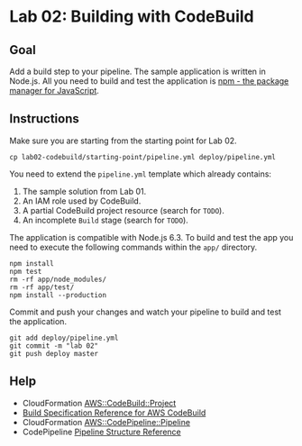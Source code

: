 # Lab 02: Building with CodeBuild

## Goal

Add a build step to your pipeline. The sample application is written in Node.js. All you need to build and test the application is [npm - the package manager for JavaScript](https://www.npmjs.com/).

## Instructions

Make sure you are starting from the starting point for Lab 02.

```
cp lab02-codebuild/starting-point/pipeline.yml deploy/pipeline.yml
```

You need to extend the `pipeline.yml` template which already contains:

1. The sample solution from Lab 01.
1. An IAM role used by CodeBuild.
1. A partial CodeBuild project resource (search for `TODO`).
1. An incomplete `Build` stage (search for `TODO`).

The application is compatible with Node.js 6.3. To build and test the app you need to execute the following commands within the `app/` directory.

```
npm install
npm test
rm -rf app/node_modules/
rm -rf app/test/
npm install --production
```

Commit and push your changes and watch your pipeline to build and test the application.

```
git add deploy/pipeline.yml
git commit -m "lab 02"
git push deploy master
```

## Help

* CloudFormation [AWS::CodeBuild::Project](https://docs.aws.amazon.com/AWSCloudFormation/latest/UserGuide/aws-resource-codebuild-project.html)
* [Build Specification Reference for AWS CodeBuild](https://docs.aws.amazon.com/codebuild/latest/userguide/build-spec-ref.html)
* CloudFormation [AWS::CodePipeline::Pipeline](https://docs.aws.amazon.com/AWSCloudFormation/latest/UserGuide/aws-resource-codepipeline-pipeline.html)
* CodePipeline [Pipeline Structure Reference](https://docs.aws.amazon.com/codepipeline/latest/userguide/reference-pipeline-structure.html)
